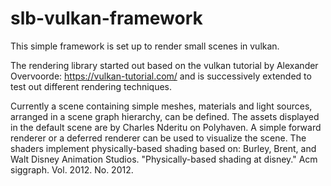 # slb-vulkan-framework

This simple framework is set up to render small scenes in vulkan.

The rendering library started out based on the vulkan tutorial by Alexander Overvoorde: https://vulkan-tutorial.com/
and is successively extended to test out different rendering techniques.

Currently a scene containing simple meshes, materials and light sources, arranged in a scene graph hierarchy, can be defined. The assets displayed in the default scene are by Charles Nderitu on Polyhaven.
A simple forward renderer or a deferred renderer can be used to visualize the scene.
The shaders implement physically-based shading based on:
Burley, Brent, and Walt Disney Animation Studios. "Physically-based shading at disney." Acm siggraph. Vol. 2012. No. 2012.